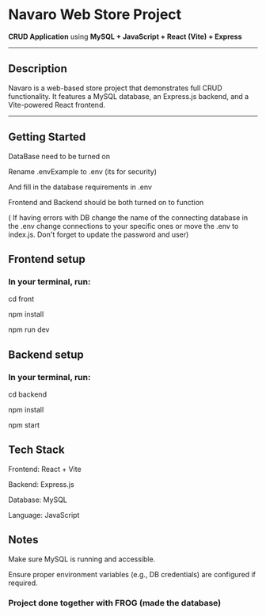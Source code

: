 #  Navaro Web Store Project

**CRUD Application** using **MySQL + JavaScript + React (Vite) + Express**

---

##  Description

Navaro is a web-based store project that demonstrates full CRUD functionality. It features a MySQL database, an Express.js backend, and a Vite-powered React frontend.

---

##  Getting Started


DataBase need to be turned on

Rename .envExample to .env (its for security)

And fill in the database requirements in .env

Frontend and Backend should be both turned on to function

( If having errors with DB change the name of the connecting database in the .env change connections to your specific ones or move the .env to index.js. Don't forget to update the password and user) 


## Frontend setup

### In your terminal, run:

cd front

npm install

npm run dev



## Backend setup

### In your terminal, run:

cd backend

npm install

npm start


##  Tech Stack
Frontend: React + Vite

Backend: Express.js

Database: MySQL

Language: JavaScript

##  Notes
Make sure MySQL is running and accessible.

Ensure proper environment variables (e.g., DB credentials) are configured if required.

### Project done together with FROG (made the database)
